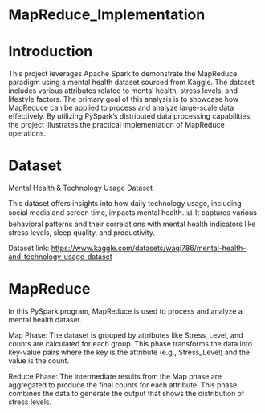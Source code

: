 # MapReduce_Implementation

# Introduction

This project leverages Apache Spark to demonstrate the MapReduce paradigm using a mental health dataset sourced from Kaggle. The dataset includes various attributes related to mental health, stress levels, and lifestyle factors. The primary goal of this analysis is to showcase how MapReduce can be applied to process and analyze large-scale data effectively. By utilizing PySpark’s distributed data processing capabilities, the project illustrates the practical implementation of MapReduce operations.

# Dataset

Mental Health & Technology Usage Dataset

This dataset offers insights into how daily technology usage, including social media and screen time, impacts mental health. 📊 It captures various behavioral patterns and their correlations with mental health indicators like stress levels, sleep quality, and productivity. 

Dataset link:  https://www.kaggle.com/datasets/waqi786/mental-health-and-technology-usage-dataset


# MapReduce 
In this PySpark program, MapReduce is used to process and analyze a mental health dataset.

Map Phase: The dataset is grouped by attributes like Stress_Level, and counts are calculated for each group. This phase transforms the data into key-value pairs where the key is the attribute (e.g., Stress_Level) and the value is the count.

Reduce Phase: The intermediate results from the Map phase are aggregated to produce the final counts for each attribute. This phase combines the data to generate the output that shows the distribution of stress levels.




